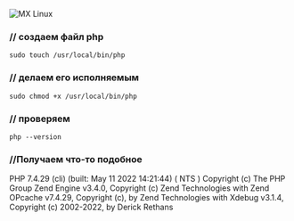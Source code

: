 ![MX Linux](https://img.shields.io/badge/-MX%20Linux-%23000000?style=for-the-badge&logo=MXlinux&logoColor=white)
<h3>// создаем файл php</h3>
<code>sudo touch /usr/local/bin/php</code>
<h3>// делаем его исполняемым</h3>
<code>sudo chmod +x /usr/local/bin/php</code>
<h3>// проверяем</h3>
<code>php --version</code>
<h3>//Получаем что-то подобное</h3>
<p>
    PHP 7.4.29 (cli) (built: May 11 2022 14:21:44) ( NTS )
    Copyright (c) The PHP Group
    Zend Engine v3.4.0, Copyright (c) Zend Technologies
    with Zend OPcache v7.4.29, Copyright (c), by Zend Technologies
    with Xdebug v3.1.4, Copyright (c) 2002-2022, by Derick Rethans
</p>